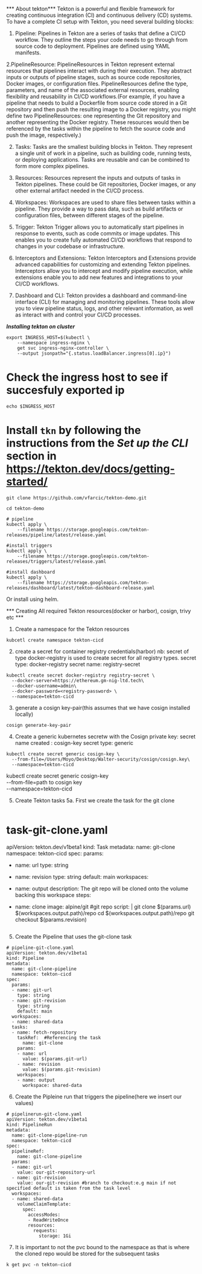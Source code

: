 *** About tekton***
Tekton is a powerful and flexible framework for creating continuous integration (CI) and continuous delivery (CD) systems. To have a complete CI setup with Tekton, you need several building blocks:

1. Pipeline: Pipelines in Tekton are a series of tasks that define a CI/CD workflow. They outline the steps your code needs to go through from source code to deployment. Pipelines are defined using YAML manifests.


2.PipelineResource: PipelineResources in Tekton represent external resources that pipelines interact with during their execution. They abstract inputs or outputs of pipeline stages, such as source code repositories, Docker images, or configuration files. PipelineResources define the type, parameters, and name of the associated external resources, enabling flexibility and reusability in CI/CD workflows.(For example, if you have a pipeline that needs to build a Dockerfile from source code stored in a Git repository and then push the resulting image to a Docker registry, you might define two PipelineResources: one representing the Git repository and another representing the Docker registry. These resources would then be referenced by the tasks within the pipeline to fetch the source code and push the image, respectively.)

2. Tasks: Tasks are the smallest building blocks in Tekton. They represent a single unit of work in a pipeline, such as building code, running tests, or deploying applications. Tasks are reusable and can be combined to form more complex pipelines.

3. Resources: Resources represent the inputs and outputs of tasks in Tekton pipelines. These could be Git repositories, Docker images, or any other external artifact needed in the CI/CD process.

4. Workspaces: Workspaces are used to share files between tasks within a pipeline. They provide a way to pass data, such as build artifacts or configuration files, between different stages of the pipeline.

5. Trigger: Tekton Trigger allows you to automatically start pipelines in response to events, such as code commits or image updates. This enables you to create fully automated CI/CD workflows that respond to changes in your codebase or infrastructure.

6. Interceptors and Extensions: Tekton Interceptors and Extensions provide advanced capabilities for customizing and extending Tekton pipelines. Interceptors allow you to intercept and modify pipeline execution, while extensions enable you to add new features and integrations to your CI/CD workflows.

7. Dashboard and CLI: Tekton provides a dashboard and command-line interface (CLI) for managing and monitoring pipelines. These tools allow you to view pipeline status, logs, and other relevant information, as well as interact with and control your CI/CD processes.




***Installing tekton on cluster***
```
export INGRESS_HOST=$(kubectl \
    --namespace ingress-nginx \
    get svc ingress-nginx-controller \
    --output jsonpath="{.status.loadBalancer.ingress[0].ip}")
```
# Check the ingress host to see if succesfuly exported ip
```
echo $INGRESS_HOST
```
# Install `tkn` by following the instructions from the *Set up the CLI* section in https://tekton.dev/docs/getting-started/
```
git clone https://github.com/vfarcic/tekton-demo.git

cd tekton-demo

# pipeline
kubectl apply \
    --filename https://storage.googleapis.com/tekton-releases/pipeline/latest/release.yaml 

#install triggers
kubectl apply \
    --filename https://storage.googleapis.com/tekton-releases/triggers/latest/release.yaml

#install dashboard
kubectl apply \
    --filename https://storage.googleapis.com/tekton-releases/dashboard/latest/tekton-dashboard-release.yaml
```
Or install using helm.


*** Creating All required Tekton resources(docker or harbor), cosign, trivy etc ***
1. Create a namespace for the Tekton resources
```
kubcetl create namespace tekton-cicd
```
2. create a secret for container registry credentials(harbor)
nb: secret of type docker-registry is used to create secret for all registry types.
secret type: docker-registry
secret name: registry-secret
```
kubectl create secret docker-registry registry-secret \
  --docker-server=https://ethereum.gm-nig-ltd.tech\
  --docker-username=admin\
  --docker-password=<registry-password> \
  --namespace=tekton-cicd

```

3. generate a cosign key-pair(this assumes that we have cosign installed locally)
```
cosign generate-key-pair

```

4. Create a generic kubernetes secretw with the Cosign private key:
secret name created : cosign-key
secret type: generic
```
kubectl create secret generic cosign-key \
  --from-file=/Users/Moyo/Desktop/Walter-security/cosign/cosign.key\
  --namespace=tekton-cicd
```

kubectl create secret generic cosign-key \
  --from-file=path to cosign key \
  --namespace=tekton-cicd

5. Create Tekton tasks
    5a. First we create the task for the git clone 

    ```
# task-git-clone.yaml
apiVersion: tekton.dev/v1beta1
kind: Task
metadata:
  name: git-clone
  namespace: tekton-cicd
spec:
  params:
  - name: url
    type: string
  - name: revision
    type: string
    default: main
  workspaces:
  - name: output
    description: The git repo will be cloned onto the volume backing this workspace
  steps:
  - name: clone
    image: alpine/git #git repo 
    script: |
      git clone $(params.url) $(workspaces.output.path)/repo
      cd $(workspaces.output.path)/repo
      git checkout $(params.revision)
    
    ```
5. Create the Pipeline  that uses the git-clone task
```
# pipeline-git-clone.yaml
apiVersion: tekton.dev/v1beta1
kind: Pipeline
metadata:
  name: git-clone-pipeline
  namespace: tekton-cicd
spec:
  params:
  - name: git-url
    type: string
  - name: git-revision
    type: string
    default: main
  workspaces:
  - name: shared-data
  tasks:
  - name: fetch-repository
    taskRef:  #Referencing the task
      name: git-clone
    params:
    - name: url
      value: $(params.git-url)
    - name: revision
      value: $(params.git-revision)
    workspaces:
    - name: output
      workspace: shared-data

```
6. Create the Pipleine run that triggers the pipeline(here we insert our values)
```
# pipelinerun-git-clone.yaml
apiVersion: tekton.dev/v1beta1
kind: PipelineRun
metadata:
  name: git-clone-pipeline-run
  namespace: tekton-cicd
spec:
  pipelineRef:
    name: git-clone-pipeline
  params:
  - name: git-url
    value: our-git-repository-url
  - name: git-revision
    value: our-git-revision #branch to checkout:e.g main if not specified default is taken from the task level
  workspaces:
  - name: shared-data
    volumeClaimTemplate:
      spec:
        accessModes:
        - ReadWriteOnce
        resources:
          requests:
            storage: 1Gi

```
7. It is important to not the pvc bound to the namespace as that is where the cloned repo would be stored for the subsequent tasks
```
k get pvc -n tekton-cicd
```